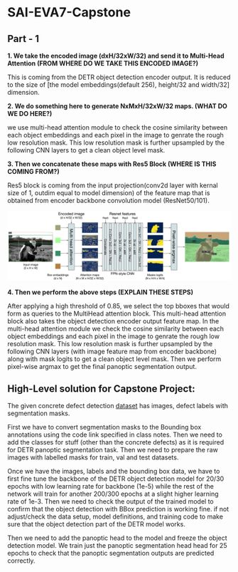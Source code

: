 # SAI-EVA7-Capstone

## Part - 1
**1. We take the encoded image (dxH/32xW/32) and send it to Multi-Head Attention (FROM WHERE DO WE TAKE THIS ENCODED IMAGE?)**

This is coming from the DETR object detection encoder output. It is reduced to the size of [the model embeddings(default 256), height/32 and width/32] dimension.

**2. We do something here to generate NxMxH/32xW/32 maps. (WHAT DO WE DO HERE?)**

we use multi-head attention module to check the cosine similarity between each object embeddings and each pixel in the image to genrate the rough low resolution mask. This low resolution mask is further upsampled by the following CNN layers to get a clean object level mask.

**3. Then we concatenate these maps with Res5 Block (WHERE IS THIS COMING FROM?)**

Res5 block is coming from the input projection(conv2d layer with kernal size of 1, outdim equal to model dimension) of the feature map that is obtained from encoder backbone convolution model (ResNet50/101). 

![Panoptic Head](https://github.com/sdev2030/SAI-EVA7-Capstone/blob/main/resource_imgs/arch-1.png)

**4. Then we perform the above steps (EXPLAIN THESE STEPS)**

After applying a high threshold of 0.85, we select  the top bboxes that would form as queries to the MultiHead attention block. This multi-head attention block also takes the object detection encoder output feature map. In the multi-head attention module we check the cosine similarity between each object embeddings and each pixel in the image to genrate the rough low resolution mask. This low resolution mask is further upsampled by the following CNN layers (with image feature map from encoder backbone) along with mask logits to get a clean object level mask. Then we perform pixel-wise argmax to get the final panoptic segmentation output.

## High-Level solution for Capstone Project:

The given concrete defect detection [dataset](https://github.com/ZHANGKEON/DIS-YOLO) has images, defect labels with segmentation masks.

First we have to convert segmentation masks to the Bounding box annotations using the code link specified in class notes. Then we need to add the classes for stuff (other  than the concrete defects)  as it is required for DETR panoptic segmentation task. Then we need to prepare the raw images with labelled masks for train, val and test datasets.

Once we have the images, labels and the bounding box data, we have to first fine tune the backbone of the DETR object detection model for 20/30 epochs with low learning rate for backbone (1e-5) while the rest of the network will train for  another 200/300 epochs at a slight higher learning rate of 1e-3. Then we need to check the output of the trained model to confirm that the object detection with BBox prediction is working fine. if not adjust/check the data setup, model definitions, and training code to make sure that the object detection part of the DETR model works.

Then we need to add the panoptic head to the model and freeze the object detection model. We train just the panoptic segmentation head head for 25 epochs to check that the panoptic segmentation outputs are predicted correctly.
